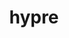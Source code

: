 ---
title: "hypre"
layout: cache
categories: [package, develop]
meta: {"compilers": ["cce@=18.0.0", "gcc@=10.3.0", "gcc@=11.1.0", "gcc@=11.4.0", "gcc@=7.3.1", "gcc@=7.5.0", "gcc@=9.4.0", "oneapi@=2024.1.0", "oneapi@=2024.2.1"], "num_specs": 114, "num_specs_by_stack": {"aws-isc": 2, "aws-isc-aarch64": 2, "aws-pcluster-x86_64_v4": 2, "data-vis-sdk": 5, "e4s": 36, "e4s-cray-rhel": 1, "e4s-cray-sles": 1, "e4s-neoverse-v2": 5, "e4s-neoverse_v1": 15, "e4s-oneapi": 1, "e4s-power": 3, "e4s-rocm-external": 19, "radiuss": 6, "radiuss-aws": 10, "radiuss-aws-aarch64": 5, "root": 114}, "oss": ["amzn2", "rhel8", "sle_hpc15", "ubuntu18.04", "ubuntu20.04", "ubuntu22.04"], "platforms": ["linux"], "stacks": ["aws-isc", "aws-isc-aarch64", "aws-pcluster-x86_64_v4", "data-vis-sdk", "e4s", "e4s-cray-rhel", "e4s-cray-sles", "e4s-neoverse-v2", "e4s-neoverse_v1", "e4s-oneapi", "e4s-power", "e4s-rocm-external", "radiuss", "radiuss-aws", "radiuss-aws-aarch64", "root"], "targets": ["aarch64", "neoverse_v1", "neoverse_v2", "ppc64le", "x86_64_v3", "x86_64_v4"], "versions": ["2.32.0"]}
spec_details: [{"compiler": "gcc@=11.4.0", "hash": "255xq4jax5ktymamu4u42cpkeeytinqx", "os": "ubuntu22.04", "platform": "linux", "size": "-", "stacks": ["e4s-rocm-external", "root"], "target": "x86_64_v3", "variants": ["amdgpu_target=gfx908", "build_system=autotools", "~caliper", "~complex", "~cublas", "~cuda", "~debug", "+fortran", "~gptune", "~gpu-aware-mpi", "~int64", "~internal-superlu", "+lapack", "~magma", "~mixedint", "+mpi", "~openmp", "precision=double", "~rocblas", "+rocm", "+shared", "~superlu-dist", "~sycl", "~umpire", "~unified-memory"], "versions": ["2.32.0"]}, {"compiler": "gcc@=11.4.0", "hash": "32dxhhbbbuclc3yofdgyg2ovdr64l55t", "os": "ubuntu22.04", "platform": "linux", "size": "-", "stacks": ["e4s", "root"], "target": "x86_64_v3", "variants": ["build_system=autotools", "~caliper", "~complex", "~cublas", "~cuda", "~debug", "+fortran", "~gptune", "~gpu-aware-mpi", "~int64", "~internal-superlu", "+lapack", "~magma", "~mixedint", "+mpi", "~openmp", "precision=double", "~rocblas", "~rocm", "+shared", "~superlu-dist", "~sycl", "~umpire", "~unified-memory"], "versions": ["2.32.0"]}, {"compiler": "gcc@=9.4.0", "hash": "3tut2r7ccsm3mo3nj4u6o4i7vcvvbei7", "os": "ubuntu20.04", "platform": "linux", "size": "-", "stacks": ["e4s-power", "root"], "target": "ppc64le", "variants": ["build_system=autotools", "~caliper", "~complex", "~cublas", "+cuda", "cuda_arch=70", "~debug", "+fortran", "~gptune", "~gpu-aware-mpi", "~int64", "~internal-superlu", "+lapack", "~magma", "~mixedint", "+mpi", "~openmp", "precision=double", "~rocblas", "~rocm", "+shared", "~superlu-dist", "~sycl", "~umpire", "~unified-memory"], "versions": ["2.32.0"]}, {"compiler": "gcc@=10.3.0", "hash": "3v4uxsa5szkg47xys4fklo7u6fvwuo4j", "os": "sle_hpc15", "platform": "linux", "size": "-", "stacks": ["e4s-cray-sles", "root"], "target": "x86_64_v4", "variants": ["build_system=autotools", "~caliper", "~complex", "~cublas", "~cuda", "~debug", "+fortran", "~gptune", "~gpu-aware-mpi", "~int64", "~internal-superlu", "~magma", "~mixedint", "+mpi", "~openmp", "precision=double", "~rocblas", "~rocm", "+shared", "~superlu-dist", "~sycl", "~umpire", "~unified-memory"], "versions": ["2.32.0"]}, {"compiler": "gcc@=11.4.0", "hash": "3vmka6uz3n4b33ijmppunp3n7zrgudx3", "os": "ubuntu22.04", "platform": "linux", "size": "-", "stacks": ["e4s-rocm-external", "root"], "target": "x86_64_v3", "variants": ["build_system=autotools", "~caliper", "~complex", "~cublas", "~cuda", "~debug", "+fortran", "~gptune", "~gpu-aware-mpi", "~int64", "~internal-superlu", "+lapack", "~magma", "~mixedint", "+mpi", "~openmp", "precision=double", "~rocblas", "~rocm", "+shared", "~superlu-dist", "~sycl", "~umpire", "~unified-memory"], "versions": ["2.32.0"]}, {"compiler": "gcc@=11.4.0", "hash": "46fzipyyerblyhklzgitxdurdfuesbto", "os": "ubuntu22.04", "platform": "linux", "size": "-", "stacks": ["e4s", "root"], "target": "x86_64_v3", "variants": ["build_system=autotools", "~caliper", "~complex", "~cublas", "~cuda", "~debug", "+fortran", "~gptune", "~gpu-aware-mpi", "~int64", "~internal-superlu", "+lapack", "~magma", "~mixedint", "+mpi", "~openmp", "precision=double", "~rocblas", "~rocm", "+shared", "~superlu-dist", "~sycl", "~umpire", "~unified-memory"], "versions": ["2.32.0"]}, {"compiler": "gcc@=11.4.0", "hash": "4753uqcbv7cxl766vsxn5cylevjuyapa", "os": "ubuntu22.04", "platform": "linux", "size": "-", "stacks": ["e4s", "root"], "target": "x86_64_v3", "variants": ["build_system=autotools", "~caliper", "~complex", "~cublas", "+cuda", "cuda_arch=80", "~debug", "+fortran", "~gptune", "~gpu-aware-mpi", "~int64", "~internal-superlu", "+lapack", "~magma", "~mixedint", "+mpi", "~openmp", "precision=double", "~rocblas", "~rocm", "+shared", "~superlu-dist", "~sycl", "~umpire", "~unified-memory"], "versions": ["2.32.0"]}, {"compiler": "gcc@=7.3.1", "hash": "4di4qwteggly3ki6lyeutrixx547degd", "os": "amzn2", "platform": "linux", "size": "-", "stacks": ["radiuss-aws", "root"], "target": "x86_64_v3", "variants": ["build_system=autotools", "~caliper", "~complex", "~cublas", "~cuda", "~debug", "+fortran", "~gptune", "~gpu-aware-mpi", "~int64", "~internal-superlu", "+lapack", "~magma", "~mixedint", "+mpi", "~openmp", "precision=double", "~rocblas", "~rocm", "+shared", "~superlu-dist", "~sycl", "~umpire", "~unified-memory"], "versions": ["2.32.0"]}, {"compiler": "gcc@=11.4.0", "hash": "4ghoj5wjhwhpi652wx6uhe7734lw44hj", "os": "ubuntu22.04", "platform": "linux", "size": "-", "stacks": ["e4s-neoverse-v2", "root"], "target": "neoverse_v2", "variants": ["build_system=autotools", "~caliper", "~complex", "~cublas", "~cuda", "~debug", "+fortran", "~gptune", "~gpu-aware-mpi", "~int64", "~internal-superlu", "+lapack", "~magma", "~mixedint", "+mpi", "~openmp", "precision=double", "~rocblas", "~rocm", "+shared", "~superlu-dist", "~sycl", "~umpire", "~unified-memory"], "versions": ["2.32.0"]}, {"compiler": "gcc@=11.4.0", "hash": "4hzy4i22itpmmonnoa3wgecq7yag4kza", "os": "ubuntu22.04", "platform": "linux", "size": "-", "stacks": ["e4s", "root"], "target": "x86_64_v3", "variants": ["amdgpu_target=gfx90a", "build_system=autotools", "~caliper", "~complex", "~cublas", "~cuda", "~debug", "+fortran", "~gptune", "~gpu-aware-mpi", "~int64", "~internal-superlu", "+lapack", "~magma", "~mixedint", "+mpi", "~openmp", "precision=double", "~rocblas", "+rocm", "+shared", "~superlu-dist", "~sycl", "~umpire", "~unified-memory"], "versions": ["2.32.0"]}, {"compiler": "gcc@=11.4.0", "hash": "4mmn7lzvpgyex5jwtb4annh6mtwtxxox", "os": "ubuntu22.04", "platform": "linux", "size": "-", "stacks": ["e4s-neoverse-v2", "root"], "target": "neoverse_v2", "variants": ["build_system=autotools", "~caliper", "~complex", "~cublas", "~cuda", "~debug", "+fortran", "~gptune", "~gpu-aware-mpi", "~int64", "~internal-superlu", "+lapack", "~magma", "~mixedint", "+mpi", "~openmp", "precision=double", "~rocblas", "~rocm", "+shared", "~superlu-dist", "~sycl", "~umpire", "~unified-memory"], "versions": ["2.32.0"]}, {"compiler": "oneapi@=2024.1.0", "hash": "4tbnivkk7dtuh6ho6tsnroxl2bs4agri", "os": "amzn2", "platform": "linux", "size": "-", "stacks": ["aws-pcluster-x86_64_v4", "root"], "target": "x86_64_v4", "variants": ["build_system=autotools", "~caliper", "~complex", "~cublas", "~cuda", "~debug", "+fortran", "~gptune", "~gpu-aware-mpi", "~int64", "~internal-superlu", "+lapack", "~magma", "~mixedint", "+mpi", "~openmp", "precision=double", "~rocblas", "~rocm", "+shared", "~superlu-dist", "~sycl", "~umpire", "~unified-memory"], "versions": ["2.32.0"]}, {"compiler": "gcc@=11.4.0", "hash": "53t676koz22fbsr35c5yfoj4y3hw2izu", "os": "ubuntu22.04", "platform": "linux", "size": "-", "stacks": ["e4s-neoverse-v2", "root"], "target": "neoverse_v2", "variants": ["build_system=autotools", "~caliper", "~complex", "~cublas", "~cuda", "~debug", "+fortran", "~gptune", "~gpu-aware-mpi", "~int64", "~internal-superlu", "+lapack", "~magma", "~mixedint", "+mpi", "~openmp", "precision=double", "~rocblas", "~rocm", "+shared", "~superlu-dist", "~sycl", "~umpire", "~unified-memory"], "versions": ["2.32.0"]}, {"compiler": "gcc@=11.4.0", "hash": "5jmhhi5klqerhxmdnmt76cnpw2cg6hlx", "os": "ubuntu22.04", "platform": "linux", "size": "-", "stacks": ["e4s-rocm-external", "root"], "target": "x86_64_v3", "variants": ["amdgpu_target=gfx908", "build_system=autotools", "~caliper", "~complex", "~cublas", "~cuda", "~debug", "+fortran", "~gptune", "~gpu-aware-mpi", "~int64", "~internal-superlu", "+lapack", "~magma", "~mixedint", "+mpi", "~openmp", "precision=double", "~rocblas", "+rocm", "+shared", "~superlu-dist", "~sycl", "~umpire", "~unified-memory"], "versions": ["2.32.0"]}, {"compiler": "gcc@=7.3.1", "hash": "5jmmrp7j2v646egfdbs3jp7uc46s57bm", "os": "amzn2", "platform": "linux", "size": "-", "stacks": ["radiuss-aws", "root"], "target": "x86_64_v3", "variants": ["build_system=autotools", "~caliper", "~complex", "~cublas", "+cuda", "cuda_arch=70", "~debug", "+fortran", "~gptune", "~gpu-aware-mpi", "~int64", "~internal-superlu", "+lapack", "~magma", "~mixedint", "+mpi", "~openmp", "precision=double", "~rocblas", "~rocm", "+shared", "~superlu-dist", "~sycl", "~umpire", "~unified-memory"], "versions": ["2.32.0"]}, {"compiler": "gcc@=11.4.0", "hash": "5nh7iokk5qhk4jvo6u6rlh72fnwt4ixr", "os": "ubuntu22.04", "platform": "linux", "size": "-", "stacks": ["e4s-neoverse_v1", "root"], "target": "neoverse_v1", "variants": ["build_system=autotools", "~caliper", "~complex", "~cublas", "~cuda", "~debug", "+fortran", "~gptune", "~gpu-aware-mpi", "~int64", "~internal-superlu", "+lapack", "~magma", "~mixedint", "+mpi", "~openmp", "precision=double", "~rocblas", "~rocm", "+shared", "~superlu-dist", "~sycl", "~umpire", "~unified-memory"], "versions": ["2.32.0"]}, {"compiler": "gcc@=11.4.0", "hash": "6e4vibxpkn6z76phqcqmvaklpro6te4s", "os": "ubuntu22.04", "platform": "linux", "size": "-", "stacks": ["e4s-neoverse_v1", "root"], "target": "neoverse_v1", "variants": ["build_system=autotools", "~caliper", "~complex", "~cublas", "+cuda", "cuda_arch=90", "~debug", "+fortran", "~gptune", "~gpu-aware-mpi", "~int64", "~internal-superlu", "+lapack", "~magma", "~mixedint", "+mpi", "~openmp", "precision=double", "~rocblas", "~rocm", "+shared", "~superlu-dist", "~sycl", "~umpire", "~unified-memory"], "versions": ["2.32.0"]}, {"compiler": "gcc@=7.3.1", "hash": "6hae7aph6rje636r3z2yi3l2xhggdunf", "os": "amzn2", "platform": "linux", "size": "-", "stacks": ["radiuss-aws-aarch64", "root"], "target": "aarch64", "variants": ["build_system=autotools", "~caliper", "~complex", "~cublas", "~cuda", "~debug", "+fortran", "~gptune", "~gpu-aware-mpi", "~int64", "~internal-superlu", "+lapack", "~magma", "~mixedint", "+mpi", "~openmp", "precision=double", "~rocblas", "~rocm", "+shared", "~superlu-dist", "~sycl", "~umpire", "~unified-memory"], "versions": ["2.32.0"]}, {"compiler": "gcc@=9.4.0", "hash": "6zt3pzk4mlzoh7djjycwbowdvvolu4q3", "os": "ubuntu20.04", "platform": "linux", "size": "-", "stacks": ["e4s-power", "root"], "target": "ppc64le", "variants": ["build_system=autotools", "~caliper", "~complex", "~cublas", "~cuda", "~debug", "+fortran", "~gptune", "~gpu-aware-mpi", "~int64", "~internal-superlu", "+lapack", "~magma", "~mixedint", "+mpi", "~openmp", "precision=double", "~rocblas", "~rocm", "+shared", "~superlu-dist", "~sycl", "~umpire", "~unified-memory"], "versions": ["2.32.0"]}, {"compiler": "gcc@=11.4.0", "hash": "a3rcr3tcn6oeectvop373unkxm52z3w2", "os": "ubuntu22.04", "platform": "linux", "size": "-", "stacks": ["e4s-neoverse-v2", "root"], "target": "neoverse_v2", "variants": ["build_system=autotools", "~caliper", "~complex", "~cublas", "~cuda", "~debug", "+fortran", "~gptune", "~gpu-aware-mpi", "~int64", "~internal-superlu", "+lapack", "~magma", "~mixedint", "+mpi", "~openmp", "precision=double", "~rocblas", "~rocm", "+shared", "~superlu-dist", "~sycl", "~umpire", "~unified-memory"], "versions": ["2.32.0"]}, {"compiler": "gcc@=7.5.0", "hash": "a5zbl4vy57b63ghzqkzfnxkpqkgp5cud", "os": "ubuntu18.04", "platform": "linux", "size": "-", "stacks": ["radiuss", "root"], "target": "x86_64_v3", "variants": ["build_system=autotools", "~caliper", "~complex", "~cublas", "~cuda", "~debug", "+fortran", "~gptune", "~gpu-aware-mpi", "~int64", "~internal-superlu", "+lapack", "~magma", "~mixedint", "+mpi", "~openmp", "precision=double", "~rocblas", "~rocm", "+shared", "~superlu-dist", "~sycl", "~umpire", "~unified-memory"], "versions": ["2.32.0"]}, {"compiler": "gcc@=11.4.0", "hash": "acvdc4ezjhucbzcvjpiixn35wbnotcci", "os": "ubuntu22.04", "platform": "linux", "size": "-", "stacks": ["e4s", "root"], "target": "x86_64_v3", "variants": ["build_system=autotools", "~caliper", "~complex", "~cublas", "~cuda", "~debug", "+fortran", "~gptune", "~gpu-aware-mpi", "~int64", "~internal-superlu", "+lapack", "~magma", "~mixedint", "+mpi", "~openmp", "precision=double", "~rocblas", "~rocm", "+shared", "~superlu-dist", "~sycl", "~umpire", "~unified-memory"], "versions": ["2.32.0"]}, {"compiler": "gcc@=11.4.0", "hash": "add4wedgwiwmsuti3itzacuxutqsneef", "os": "ubuntu22.04", "platform": "linux", "size": "-", "stacks": ["e4s-neoverse_v1", "root"], "target": "neoverse_v1", "variants": ["build_system=autotools", "~caliper", "~complex", "~cublas", "+cuda", "cuda_arch=90", "~debug", "+fortran", "~gptune", "~gpu-aware-mpi", "~int64", "~internal-superlu", "+lapack", "~magma", "~mixedint", "+mpi", "~openmp", "precision=double", "~rocblas", "~rocm", "+shared", "~superlu-dist", "~sycl", "~umpire", "~unified-memory"], "versions": ["2.32.0"]}, {"compiler": "gcc@=11.4.0", "hash": "aiq7m3utkdilfzjkm3fvdn5ycreyjysr", "os": "ubuntu22.04", "platform": "linux", "size": "-", "stacks": ["e4s-neoverse_v1", "root"], "target": "neoverse_v1", "variants": ["build_system=autotools", "~caliper", "~complex", "~cublas", "~cuda", "~debug", "+fortran", "~gptune", "~gpu-aware-mpi", "~int64", "~internal-superlu", "+lapack", "~magma", "~mixedint", "+mpi", "~openmp", "precision=double", "~rocblas", "~rocm", "+shared", "~superlu-dist", "~sycl", "~umpire", "~unified-memory"], "versions": ["2.32.0"]}, {"compiler": "gcc@=11.4.0", "hash": "akkqtkiqrz57nclqtynk373lnbs7mq6u", "os": "ubuntu22.04", "platform": "linux", "size": "-", "stacks": ["e4s-rocm-external", "root"], "target": "x86_64_v3", "variants": ["amdgpu_target=gfx90a", "build_system=autotools", "~caliper", "~complex", "~cublas", "~cuda", "~debug", "+fortran", "~gptune", "~gpu-aware-mpi", "~int64", "~internal-superlu", "+lapack", "~magma", "~mixedint", "+mpi", "~openmp", "precision=double", "~rocblas", "+rocm", "+shared", "~superlu-dist", "~sycl", "~umpire", "~unified-memory"], "versions": ["2.32.0"]}, {"compiler": "gcc@=11.4.0", "hash": "bjiovtlpovzeddki4aqkpivzgeb6oi7n", "os": "ubuntu22.04", "platform": "linux", "size": "-", "stacks": ["e4s-neoverse_v1", "root"], "target": "neoverse_v1", "variants": ["build_system=autotools", "~caliper", "~complex", "~cublas", "+cuda", "cuda_arch=80", "~debug", "+fortran", "~gptune", "~gpu-aware-mpi", "~int64", "~internal-superlu", "+lapack", "~magma", "~mixedint", "+mpi", "~openmp", "precision=double", "~rocblas", "~rocm", "+shared", "~superlu-dist", "~sycl", "~umpire", "~unified-memory"], "versions": ["2.32.0"]}, {"compiler": "gcc@=11.4.0", "hash": "bjn5gp3ztpcm2pxhj4jsslookfcu4ice", "os": "ubuntu22.04", "platform": "linux", "size": "-", "stacks": ["e4s", "root"], "target": "x86_64_v3", "variants": ["build_system=autotools", "~caliper", "~complex", "~cublas", "+cuda", "cuda_arch=90", "~debug", "+fortran", "~gptune", "~gpu-aware-mpi", "~int64", "~internal-superlu", "+lapack", "~magma", "~mixedint", "+mpi", "~openmp", "precision=double", "~rocblas", "~rocm", "+shared", "~superlu-dist", "~sycl", "~umpire", "~unified-memory"], "versions": ["2.32.0"]}, {"compiler": "gcc@=7.3.1", "hash": "boe2w6lc2pza2rks2vw66ifq62z2uewt", "os": "amzn2", "platform": "linux", "size": "-", "stacks": ["radiuss-aws", "root"], "target": "x86_64_v3", "variants": ["build_system=autotools", "~caliper", "~complex", "~cublas", "~cuda", "~debug", "+fortran", "~gptune", "~gpu-aware-mpi", "~int64", "~internal-superlu", "+lapack", "~magma", "~mixedint", "+mpi", "~openmp", "precision=double", "~rocblas", "~rocm", "+shared", "~superlu-dist", "~sycl", "~umpire", "~unified-memory"], "versions": ["2.32.0"]}, {"compiler": "gcc@=11.4.0", "hash": "btcicnfcduargo7y5akjai6nxborxrxh", "os": "ubuntu22.04", "platform": "linux", "size": "-", "stacks": ["e4s-neoverse_v1", "root"], "target": "neoverse_v1", "variants": ["build_system=autotools", "~caliper", "~complex", "~cublas", "+cuda", "cuda_arch=75", "~debug", "+fortran", "~gptune", "~gpu-aware-mpi", "~int64", "~internal-superlu", "+lapack", "~magma", "~mixedint", "+mpi", "~openmp", "precision=double", "~rocblas", "~rocm", "+shared", "~superlu-dist", "~sycl", "~umpire", "~unified-memory"], "versions": ["2.32.0"]}, {"compiler": "gcc@=11.4.0", "hash": "c3szo52kek2bm36t43rjnafexymgxljh", "os": "ubuntu22.04", "platform": "linux", "size": "-", "stacks": ["e4s", "root"], "target": "x86_64_v3", "variants": ["build_system=autotools", "~caliper", "~complex", "~cublas", "~cuda", "~debug", "+fortran", "~gptune", "~gpu-aware-mpi", "~int64", "~internal-superlu", "+lapack", "~magma", "~mixedint", "+mpi", "~openmp", "precision=double", "~rocblas", "~rocm", "+shared", "~superlu-dist", "~sycl", "~umpire", "~unified-memory"], "versions": ["2.32.0"]}, {"compiler": "gcc@=11.4.0", "hash": "c75acnfmlserirgq6guzumf3jgxmsuqv", "os": "ubuntu22.04", "platform": "linux", "size": "-", "stacks": ["e4s-neoverse_v1", "root"], "target": "neoverse_v1", "variants": ["build_system=autotools", "~caliper", "~complex", "~cublas", "~cuda", "~debug", "+fortran", "~gptune", "~gpu-aware-mpi", "~int64", "~internal-superlu", "+lapack", "~magma", "~mixedint", "+mpi", "~openmp", "precision=double", "~rocblas", "~rocm", "+shared", "~superlu-dist", "~sycl", "~umpire", "~unified-memory"], "versions": ["2.32.0"]}, {"compiler": "gcc@=11.4.0", "hash": "cfsmfuhkpu2yae6rcwoxsgyzxq5ierbk", "os": "ubuntu22.04", "platform": "linux", "size": "-", "stacks": ["e4s-neoverse_v1", "root"], "target": "neoverse_v1", "variants": ["build_system=autotools", "~caliper", "~complex", "~cublas", "+cuda", "cuda_arch=80", "~debug", "+fortran", "~gptune", "~gpu-aware-mpi", "~int64", "~internal-superlu", "+lapack", "~magma", "~mixedint", "+mpi", "~openmp", "precision=double", "~rocblas", "~rocm", "+shared", "~superlu-dist", "~sycl", "~umpire", "~unified-memory"], "versions": ["2.32.0"]}, {"compiler": "gcc@=11.4.0", "hash": "cgpscrg64otbbzc2tf7tf2pa3tippq5b", "os": "ubuntu22.04", "platform": "linux", "size": "-", "stacks": ["e4s-rocm-external", "root"], "target": "x86_64_v3", "variants": ["amdgpu_target=gfx908", "build_system=autotools", "~caliper", "~complex", "~cublas", "~cuda", "~debug", "+fortran", "~gptune", "~gpu-aware-mpi", "~int64", "~internal-superlu", "+lapack", "~magma", "~mixedint", "+mpi", "~openmp", "precision=double", "~rocblas", "+rocm", "+shared", "~superlu-dist", "~sycl", "~umpire", "~unified-memory"], "versions": ["2.32.0"]}, {"compiler": "gcc@=11.4.0", "hash": "chf5wqqb56nzetywtpmuh5me7dicxks4", "os": "ubuntu22.04", "platform": "linux", "size": "-", "stacks": ["e4s", "root"], "target": "x86_64_v3", "variants": ["build_system=autotools", "~caliper", "~complex", "~cublas", "+cuda", "cuda_arch=80", "~debug", "+fortran", "~gptune", "~gpu-aware-mpi", "~int64", "~internal-superlu", "+lapack", "~magma", "~mixedint", "+mpi", "~openmp", "precision=double", "~rocblas", "~rocm", "+shared", "~superlu-dist", "~sycl", "~umpire", "~unified-memory"], "versions": ["2.32.0"]}, {"compiler": "gcc@=11.4.0", "hash": "cqm3m26jqeqndcbi366duvp6rbpgljgl", "os": "ubuntu22.04", "platform": "linux", "size": "-", "stacks": ["e4s", "root"], "target": "x86_64_v3", "variants": ["amdgpu_target=gfx90a", "build_system=autotools", "~caliper", "~complex", "~cublas", "~cuda", "~debug", "+fortran", "~gptune", "~gpu-aware-mpi", "~int64", "~internal-superlu", "+lapack", "~magma", "~mixedint", "+mpi", "~openmp", "precision=double", "~rocblas", "+rocm", "+shared", "~superlu-dist", "~sycl", "~umpire", "~unified-memory"], "versions": ["2.32.0"]}, {"compiler": "gcc@=9.4.0", "hash": "cund2pqf6gnatojsikmfx4lz4iitozms", "os": "ubuntu20.04", "platform": "linux", "size": "-", "stacks": ["e4s-power", "root"], "target": "ppc64le", "variants": ["build_system=autotools", "~caliper", "~complex", "~cublas", "~cuda", "~debug", "+fortran", "~gptune", "~gpu-aware-mpi", "~int64", "~internal-superlu", "+lapack", "~magma", "~mixedint", "+mpi", "~openmp", "precision=double", "~rocblas", "~rocm", "+shared", "~superlu-dist", "~sycl", "~umpire", "~unified-memory"], "versions": ["2.32.0"]}, {"compiler": "gcc@=7.3.1", "hash": "cxgeubg7crt7kbfnxzzky44qecohr2ly", "os": "amzn2", "platform": "linux", "size": "-", "stacks": ["radiuss-aws-aarch64", "root"], "target": "aarch64", "variants": ["build_system=autotools", "~caliper", "~complex", "~cublas", "~cuda", "~debug", "+fortran", "~gptune", "~gpu-aware-mpi", "~int64", "~internal-superlu", "+lapack", "~magma", "~mixedint", "+mpi", "~openmp", "precision=double", "~rocblas", "~rocm", "+shared", "~superlu-dist", "~sycl", "~umpire", "~unified-memory"], "versions": ["2.32.0"]}, {"compiler": "gcc@=7.3.1", "hash": "d2rdgizbmxy5dtgtsf47focu3sq3ptd7", "os": "amzn2", "platform": "linux", "size": "-", "stacks": ["radiuss-aws-aarch64", "root"], "target": "aarch64", "variants": ["build_system=autotools", "~caliper", "~complex", "~cublas", "~cuda", "~debug", "+fortran", "~gptune", "~gpu-aware-mpi", "~int64", "~internal-superlu", "+lapack", "~magma", "~mixedint", "+mpi", "~openmp", "precision=double", "~rocblas", "~rocm", "+shared", "~superlu-dist", "~sycl", "~umpire", "~unified-memory"], "versions": ["2.32.0"]}, {"compiler": "gcc@=11.4.0", "hash": "d4nwutsls2mujbnupihxelh5ien42gpi", "os": "ubuntu22.04", "platform": "linux", "size": "-", "stacks": ["e4s", "root"], "target": "x86_64_v3", "variants": ["amdgpu_target=gfx90a", "build_system=autotools", "~caliper", "~complex", "~cublas", "~cuda", "~debug", "+fortran", "~gptune", "~gpu-aware-mpi", "~int64", "~internal-superlu", "+lapack", "~magma", "~mixedint", "+mpi", "~openmp", "precision=double", "~rocblas", "+rocm", "+shared", "~superlu-dist", "~sycl", "~umpire", "~unified-memory"], "versions": ["2.32.0"]}, {"compiler": "gcc@=11.4.0", "hash": "daet2gcxass4orjfhacbawyr6azj5muq", "os": "ubuntu22.04", "platform": "linux", "size": "-", "stacks": ["e4s-rocm-external", "root"], "target": "x86_64_v3", "variants": ["amdgpu_target=gfx90a", "build_system=autotools", "~caliper", "~complex", "~cublas", "~cuda", "~debug", "+fortran", "~gptune", "~gpu-aware-mpi", "~int64", "~internal-superlu", "+lapack", "~magma", "~mixedint", "+mpi", "~openmp", "precision=double", "~rocblas", "+rocm", "+shared", "~superlu-dist", "~sycl", "~umpire", "~unified-memory"], "versions": ["2.32.0"]}, {"compiler": "gcc@=11.4.0", "hash": "dl4wfo4pqcd6433gpskjg6prdwhcsuh4", "os": "ubuntu22.04", "platform": "linux", "size": "-", "stacks": ["e4s", "root"], "target": "x86_64_v3", "variants": ["build_system=autotools", "~caliper", "~complex", "~cublas", "+cuda", "cuda_arch=90", "~debug", "+fortran", "~gptune", "~gpu-aware-mpi", "~int64", "~internal-superlu", "+lapack", "~magma", "~mixedint", "+mpi", "~openmp", "precision=double", "~rocblas", "~rocm", "+shared", "~superlu-dist", "~sycl", "~umpire", "~unified-memory"], "versions": ["2.32.0"]}, {"compiler": "gcc@=11.4.0", "hash": "drbm2pgecifjmvxaj4ktssyigxmpdkdw", "os": "ubuntu22.04", "platform": "linux", "size": "-", "stacks": ["e4s-rocm-external", "root"], "target": "x86_64_v3", "variants": ["amdgpu_target=gfx90a", "build_system=autotools", "~caliper", "~complex", "~cublas", "~cuda", "~debug", "+fortran", "~gptune", "~gpu-aware-mpi", "~int64", "~internal-superlu", "+lapack", "~magma", "~mixedint", "+mpi", "~openmp", "precision=double", "~rocblas", "+rocm", "+shared", "~superlu-dist", "~sycl", "~umpire", "~unified-memory"], "versions": ["2.32.0"]}, {"compiler": "gcc@=11.4.0", "hash": "dzkq5mqr4kdi2e6veo3mo3yop2e657og", "os": "ubuntu22.04", "platform": "linux", "size": "-", "stacks": ["e4s-rocm-external", "root"], "target": "x86_64_v3", "variants": ["amdgpu_target=gfx90a", "build_system=autotools", "~caliper", "~complex", "~cublas", "~cuda", "~debug", "+fortran", "~gptune", "~gpu-aware-mpi", "~int64", "~internal-superlu", "+lapack", "~magma", "~mixedint", "+mpi", "~openmp", "precision=double", "~rocblas", "+rocm", "+shared", "~superlu-dist", "~sycl", "~umpire", "~unified-memory"], "versions": ["2.32.0"]}, {"compiler": "gcc@=11.4.0", "hash": "efe5hsnw6j2ptu2krfn42l76mutyafsp", "os": "ubuntu22.04", "platform": "linux", "size": "-", "stacks": ["e4s-neoverse_v1", "root"], "target": "neoverse_v1", "variants": ["build_system=autotools", "~caliper", "~complex", "~cublas", "+cuda", "cuda_arch=75", "~debug", "+fortran", "~gptune", "~gpu-aware-mpi", "~int64", "~internal-superlu", "+lapack", "~magma", "~mixedint", "+mpi", "~openmp", "precision=double", "~rocblas", "~rocm", "+shared", "~superlu-dist", "~sycl", "~umpire", "~unified-memory"], "versions": ["2.32.0"]}, {"compiler": "gcc@=11.4.0", "hash": "ejwabiydu55jsrf2orduviazbmmkcfbg", "os": "ubuntu22.04", "platform": "linux", "size": "-", "stacks": ["e4s", "root"], "target": "x86_64_v3", "variants": ["amdgpu_target=gfx90a", "build_system=autotools", "~caliper", "~complex", "~cublas", "~cuda", "~debug", "+fortran", "~gptune", "~gpu-aware-mpi", "~int64", "~internal-superlu", "+lapack", "~magma", "~mixedint", "+mpi", "~openmp", "precision=double", "~rocblas", "+rocm", "+shared", "~superlu-dist", "~sycl", "~umpire", "~unified-memory"], "versions": ["2.32.0"]}, {"compiler": "gcc@=11.4.0", "hash": "ekshm5u4q52s4od5v65lxwjtbrgo23t7", "os": "ubuntu22.04", "platform": "linux", "size": "-", "stacks": ["e4s-neoverse_v1", "root"], "target": "neoverse_v1", "variants": ["build_system=autotools", "~caliper", "~complex", "~cublas", "~cuda", "~debug", "+fortran", "~gptune", "~gpu-aware-mpi", "~int64", "~internal-superlu", "+lapack", "~magma", "~mixedint", "+mpi", "~openmp", "precision=double", "~rocblas", "~rocm", "+shared", "~superlu-dist", "~sycl", "~umpire", "~unified-memory"], "versions": ["2.32.0"]}, {"compiler": "gcc@=11.1.0", "hash": "elrzd5acgpcx56ysuckewlkzgsux3p6h", "os": "ubuntu20.04", "platform": "linux", "size": "-", "stacks": ["data-vis-sdk", "root"], "target": "x86_64_v3", "variants": ["build_system=autotools", "~caliper", "~complex", "~cublas", "~cuda", "~debug", "+fortran", "~gptune", "~gpu-aware-mpi", "~int64", "~internal-superlu", "+lapack", "~magma", "~mixedint", "+mpi", "~openmp", "precision=double", "~rocblas", "~rocm", "+shared", "~superlu-dist", "~sycl", "~umpire", "~unified-memory"], "versions": ["2.32.0"]}, {"compiler": "gcc@=7.3.1", "hash": "enssln6wmn4onhgh6pusk3bfvulnrp4a", "os": "amzn2", "platform": "linux", "size": "-", "stacks": ["radiuss-aws", "root"], "target": "x86_64_v3", "variants": ["build_system=autotools", "~caliper", "~complex", "~cublas", "~cuda", "~debug", "+fortran", "~gptune", "~gpu-aware-mpi", "~int64", "~internal-superlu", "+lapack", "~magma", "~mixedint", "+mpi", "~openmp", "precision=double", "~rocblas", "~rocm", "+shared", "~superlu-dist", "~sycl", "~umpire", "~unified-memory"], "versions": ["2.32.0"]}, {"compiler": "gcc@=7.5.0", "hash": "exl6djcjs2o6luoaxxcsbfogewy3qjug", "os": "ubuntu18.04", "platform": "linux", "size": "-", "stacks": ["radiuss", "root"], "target": "x86_64_v3", "variants": ["build_system=autotools", "~caliper", "~complex", "~cublas", "~cuda", "~debug", "+fortran", "~gptune", "~gpu-aware-mpi", "~int64", "~internal-superlu", "+lapack", "~magma", "~mixedint", "+mpi", "~openmp", "precision=double", "~rocblas", "~rocm", "+shared", "~superlu-dist", "~sycl", "~umpire", "~unified-memory"], "versions": ["2.32.0"]}, {"compiler": "gcc@=11.4.0", "hash": "f5nu4rc2l4ehmoszboblgfa5fwcwlp56", "os": "ubuntu22.04", "platform": "linux", "size": "-", "stacks": ["e4s-rocm-external", "root"], "target": "x86_64_v3", "variants": ["amdgpu_target=gfx908", "build_system=autotools", "~caliper", "~complex", "~cublas", "~cuda", "~debug", "+fortran", "~gptune", "~gpu-aware-mpi", "~int64", "~internal-superlu", "+lapack", "~magma", "~mixedint", "+mpi", "~openmp", "precision=double", "~rocblas", "+rocm", "+shared", "~superlu-dist", "~sycl", "~umpire", "~unified-memory"], "versions": ["2.32.0"]}, {"compiler": "gcc@=11.4.0", "hash": "fcs7xoy7dbxdmk5zn7yd3ra4qla4mby3", "os": "ubuntu22.04", "platform": "linux", "size": "-", "stacks": ["e4s-rocm-external", "root"], "target": "x86_64_v3", "variants": ["build_system=autotools", "~caliper", "~complex", "~cublas", "~cuda", "~debug", "+fortran", "~gptune", "~gpu-aware-mpi", "~int64", "~internal-superlu", "+lapack", "~magma", "~mixedint", "+mpi", "~openmp", "precision=double", "~rocblas", "~rocm", "+shared", "~superlu-dist", "~sycl", "~umpire", "~unified-memory"], "versions": ["2.32.0"]}, {"compiler": "gcc@=11.4.0", "hash": "g6it2zmd33xslok4ew52lbsquascjrhm", "os": "ubuntu22.04", "platform": "linux", "size": "-", "stacks": ["e4s", "root"], "target": "x86_64_v3", "variants": ["build_system=autotools", "~caliper", "~complex", "~cublas", "+cuda", "cuda_arch=90", "~debug", "+fortran", "~gptune", "~gpu-aware-mpi", "~int64", "~internal-superlu", "+lapack", "~magma", "~mixedint", "+mpi", "~openmp", "precision=double", "~rocblas", "~rocm", "+shared", "~superlu-dist", "~sycl", "~umpire", "~unified-memory"], "versions": ["2.32.0"]}, {"compiler": "gcc@=11.4.0", "hash": "ggoirs6m2vy2glqw3dkiia2ff3jux7jq", "os": "ubuntu22.04", "platform": "linux", "size": "-", "stacks": ["e4s-rocm-external", "root"], "target": "x86_64_v3", "variants": ["amdgpu_target=gfx908", "build_system=autotools", "~caliper", "~complex", "~cublas", "~cuda", "~debug", "+fortran", "~gptune", "~gpu-aware-mpi", "~int64", "~internal-superlu", "+lapack", "~magma", "~mixedint", "+mpi", "~openmp", "precision=double", "~rocblas", "+rocm", "+shared", "~superlu-dist", "~sycl", "~umpire", "~unified-memory"], "versions": ["2.32.0"]}, {"compiler": "gcc@=11.4.0", "hash": "ghr7hrznym45x2ykzyeujodelajsdl2w", "os": "ubuntu22.04", "platform": "linux", "size": "-", "stacks": ["e4s", "root"], "target": "x86_64_v3", "variants": ["build_system=autotools", "~caliper", "~complex", "~cublas", "~cuda", "~debug", "+fortran", "~gptune", "~gpu-aware-mpi", "~int64", "~internal-superlu", "+lapack", "~magma", "~mixedint", "+mpi", "~openmp", "precision=double", "~rocblas", "~rocm", "+shared", "~superlu-dist", "~sycl", "~umpire", "~unified-memory"], "versions": ["2.32.0"]}, {"compiler": "gcc@=11.4.0", "hash": "hbe37wtqlaqirzaapdx3vtwhmdo2sl3s", "os": "ubuntu22.04", "platform": "linux", "size": "-", "stacks": ["e4s", "root"], "target": "x86_64_v3", "variants": ["build_system=autotools", "~caliper", "~complex", "~cublas", "+cuda", "cuda_arch=80", "~debug", "+fortran", "~gptune", "~gpu-aware-mpi", "~int64", "~internal-superlu", "+lapack", "~magma", "~mixedint", "+mpi", "~openmp", "precision=double", "~rocblas", "~rocm", "+shared", "~superlu-dist", "~sycl", "~umpire", "~unified-memory"], "versions": ["2.32.0"]}, {"compiler": "gcc@=7.3.1", "hash": "hlhrj2intvkfuj235ztvxaeps776mlaw", "os": "amzn2", "platform": "linux", "size": "-", "stacks": ["aws-isc-aarch64", "root"], "target": "aarch64", "variants": ["build_system=autotools", "~caliper", "~complex", "~cublas", "~cuda", "~debug", "+fortran", "~gptune", "~gpu-aware-mpi", "~int64", "~internal-superlu", "+lapack", "~magma", "~mixedint", "+mpi", "~openmp", "precision=double", "~rocblas", "~rocm", "+shared", "~superlu-dist", "~sycl", "~umpire", "~unified-memory"], "versions": ["2.32.0"]}, {"compiler": "gcc@=11.4.0", "hash": "hmikfvkmusfuaf7gk6acrhfk6ruvtv7g", "os": "ubuntu22.04", "platform": "linux", "size": "-", "stacks": ["e4s-rocm-external", "root"], "target": "x86_64_v3", "variants": ["build_system=autotools", "~caliper", "~complex", "~cublas", "~cuda", "~debug", "+fortran", "~gptune", "~gpu-aware-mpi", "~int64", "~internal-superlu", "+lapack", "~magma", "~mixedint", "+mpi", "~openmp", "precision=double", "~rocblas", "~rocm", "+shared", "~superlu-dist", "~sycl", "~umpire", "~unified-memory"], "versions": ["2.32.0"]}, {"compiler": "gcc@=7.3.1", "hash": "hw6njbamoennxa6sdcsubdnmgapqkqjz", "os": "amzn2", "platform": "linux", "size": "-", "stacks": ["radiuss-aws", "root"], "target": "x86_64_v3", "variants": ["build_system=autotools", "~caliper", "~complex", "~cublas", "~cuda", "~debug", "+fortran", "~gptune", "~gpu-aware-mpi", "~int64", "~internal-superlu", "+lapack", "~magma", "~mixedint", "+mpi", "~openmp", "precision=double", "~rocblas", "~rocm", "+shared", "~superlu-dist", "~sycl", "~umpire", "~unified-memory"], "versions": ["2.32.0"]}, {"compiler": "gcc@=11.4.0", "hash": "jchpksstwlqm2bbbsj5l6vq2pkxzvi6d", "os": "ubuntu22.04", "platform": "linux", "size": "-", "stacks": ["e4s", "root"], "target": "x86_64_v3", "variants": ["build_system=autotools", "~caliper", "~complex", "~cublas", "~cuda", "~debug", "+fortran", "~gptune", "~gpu-aware-mpi", "~int64", "~internal-superlu", "+lapack", "~magma", "~mixedint", "+mpi", "~openmp", "precision=double", "~rocblas", "~rocm", "+shared", "~superlu-dist", "~sycl", "~umpire", "~unified-memory"], "versions": ["2.32.0"]}, {"compiler": "gcc@=7.5.0", "hash": "jgaawbwxy2beahw3kcwsqifkirlq2ajb", "os": "ubuntu18.04", "platform": "linux", "size": "-", "stacks": ["root"], "target": "x86_64_v3", "variants": ["build_system=autotools", "~caliper", "~complex", "~cublas", "~cuda", "~debug", "+fortran", "~gptune", "~gpu-aware-mpi", "~int64", "~internal-superlu", "+lapack", "~magma", "~mixedint", "+mpi", "~openmp", "precision=double", "~rocblas", "~rocm", "+shared", "~superlu-dist", "~sycl", "~umpire", "~unified-memory"], "versions": ["2.32.0"]}, {"compiler": "gcc@=11.4.0", "hash": "juq7cq63kcvwmbdhwv6gpoeuz2u3d522", "os": "ubuntu22.04", "platform": "linux", "size": "-", "stacks": ["e4s", "root"], "target": "x86_64_v3", "variants": ["build_system=autotools", "~caliper", "~complex", "~cublas", "+cuda", "cuda_arch=80", "~debug", "+fortran", "~gptune", "~gpu-aware-mpi", "~int64", "~internal-superlu", "+lapack", "~magma", "~mixedint", "+mpi", "~openmp", "precision=double", "~rocblas", "~rocm", "+shared", "~superlu-dist", "~sycl", "~umpire", "~unified-memory"], "versions": ["2.32.0"]}, {"compiler": "gcc@=11.4.0", "hash": "kcjco4cfdyoskkdrchqsgkwq3j2fwtso", "os": "ubuntu22.04", "platform": "linux", "size": "-", "stacks": ["e4s-neoverse_v1", "root"], "target": "neoverse_v1", "variants": ["build_system=autotools", "~caliper", "~complex", "~cublas", "~cuda", "~debug", "+fortran", "~gptune", "~gpu-aware-mpi", "~int64", "~internal-superlu", "+lapack", "~magma", "~mixedint", "+mpi", "~openmp", "precision=double", "~rocblas", "~rocm", "+shared", "~superlu-dist", "~sycl", "~umpire", "~unified-memory"], "versions": ["2.32.0"]}, {"compiler": "gcc@=7.3.1", "hash": "kfqtziqa3r6slqsufbnoc5zqyi5vuy4v", "os": "amzn2", "platform": "linux", "size": "-", "stacks": ["radiuss-aws", "root"], "target": "x86_64_v3", "variants": ["build_system=autotools", "~caliper", "~complex", "~cublas", "+cuda", "cuda_arch=70", "~debug", "+fortran", "~gptune", "~gpu-aware-mpi", "~int64", "~internal-superlu", "+lapack", "~magma", "~mixedint", "+mpi", "~openmp", "precision=double", "~rocblas", "~rocm", "+shared", "~superlu-dist", "~sycl", "~umpire", "~unified-memory"], "versions": ["2.32.0"]}, {"compiler": "oneapi@=2024.2.1", "hash": "kn53l3fhggjxtamvjiqv3lamdgyeayjv", "os": "ubuntu22.04", "platform": "linux", "size": "-", "stacks": ["e4s-oneapi", "root"], "target": "x86_64_v3", "variants": ["build_system=autotools", "~caliper", "~complex", "~cublas", "~cuda", "~debug", "+fortran", "~gptune", "~gpu-aware-mpi", "~int64", "~internal-superlu", "+lapack", "~magma", "~mixedint", "+mpi", "~openmp", "precision=double", "~rocblas", "~rocm", "+shared", "~superlu-dist", "~sycl", "~umpire", "~unified-memory"], "versions": ["2.32.0"]}, {"compiler": "gcc@=11.4.0", "hash": "l2q2f7rx5wmbbfxwayvsdpz5xpqznkua", "os": "ubuntu22.04", "platform": "linux", "size": "-", "stacks": ["e4s", "root"], "target": "x86_64_v3", "variants": ["build_system=autotools", "~caliper", "~complex", "~cublas", "~cuda", "~debug", "+fortran", "~gptune", "~gpu-aware-mpi", "~int64", "~internal-superlu", "+lapack", "~magma", "~mixedint", "+mpi", "~openmp", "precision=double", "~rocblas", "~rocm", "+shared", "~superlu-dist", "~sycl", "~umpire", "~unified-memory"], "versions": ["2.32.0"]}, {"compiler": "gcc@=11.4.0", "hash": "le56hbeqvmvzknsem6szonympjjntj5j", "os": "ubuntu22.04", "platform": "linux", "size": "-", "stacks": ["e4s", "root"], "target": "x86_64_v3", "variants": ["build_system=autotools", "~caliper", "~complex", "~cublas", "~cuda", "~debug", "+fortran", "~gptune", "~gpu-aware-mpi", "~int64", "~internal-superlu", "+lapack", "~magma", "~mixedint", "+mpi", "~openmp", "precision=double", "~rocblas", "~rocm", "+shared", "~superlu-dist", "~sycl", "~umpire", "~unified-memory"], "versions": ["2.32.0"]}, {"compiler": "gcc@=11.4.0", "hash": "lnrgoar6ul4ycwpvsxm4hyltn7mck5h7", "os": "ubuntu22.04", "platform": "linux", "size": "-", "stacks": ["e4s", "root"], "target": "x86_64_v3", "variants": ["build_system=autotools", "~caliper", "~complex", "~cublas", "~cuda", "~debug", "+fortran", "~gptune", "~gpu-aware-mpi", "~int64", "~internal-superlu", "+lapack", "~magma", "~mixedint", "+mpi", "~openmp", "precision=double", "~rocblas", "~rocm", "+shared", "~superlu-dist", "~sycl", "~umpire", "~unified-memory"], "versions": ["2.32.0"]}, {"compiler": "gcc@=11.4.0", "hash": "lpiajf7cd2lusbjhjdkeelm6aucs6oiv", "os": "ubuntu22.04", "platform": "linux", "size": "-", "stacks": ["e4s", "root"], "target": "x86_64_v3", "variants": ["build_system=autotools", "~caliper", "~complex", "~cublas", "+cuda", "cuda_arch=90", "~debug", "+fortran", "~gptune", "~gpu-aware-mpi", "~int64", "~internal-superlu", "+lapack", "~magma", "~mixedint", "+mpi", "~openmp", "precision=double", "~rocblas", "~rocm", "+shared", "~superlu-dist", "~sycl", "~umpire", "~unified-memory"], "versions": ["2.32.0"]}, {"compiler": "gcc@=11.4.0", "hash": "lv4igl5fsakd44jj22f4jucdprovnltt", "os": "ubuntu22.04", "platform": "linux", "size": "-", "stacks": ["e4s-rocm-external", "root"], "target": "x86_64_v3", "variants": ["amdgpu_target=gfx90a", "build_system=autotools", "~caliper", "~complex", "~cublas", "~cuda", "~debug", "+fortran", "~gptune", "~gpu-aware-mpi", "~int64", "~internal-superlu", "+lapack", "~magma", "~mixedint", "+mpi", "~openmp", "precision=double", "~rocblas", "+rocm", "+shared", "~superlu-dist", "~sycl", "~umpire", "~unified-memory"], "versions": ["2.32.0"]}, {"compiler": "gcc@=11.4.0", "hash": "mb5qfd4yaobgyns7cf3o5bqvfjo6wdtx", "os": "ubuntu22.04", "platform": "linux", "size": "-", "stacks": ["e4s-neoverse_v1", "root"], "target": "neoverse_v1", "variants": ["build_system=autotools", "~caliper", "~complex", "~cublas", "+cuda", "cuda_arch=80", "~debug", "+fortran", "~gptune", "~gpu-aware-mpi", "~int64", "~internal-superlu", "+lapack", "~magma", "~mixedint", "+mpi", "~openmp", "precision=double", "~rocblas", "~rocm", "+shared", "~superlu-dist", "~sycl", "~umpire", "~unified-memory"], "versions": ["2.32.0"]}, {"compiler": "gcc@=7.3.1", "hash": "mbscbavfoblmoa2zupcvrlo6s3mmapp6", "os": "amzn2", "platform": "linux", "size": "-", "stacks": ["aws-isc", "root"], "target": "x86_64_v3", "variants": ["build_system=autotools", "~caliper", "~complex", "~cublas", "~cuda", "~debug", "+fortran", "~gptune", "~gpu-aware-mpi", "~int64", "~internal-superlu", "+lapack", "~magma", "~mixedint", "+mpi", "~openmp", "precision=double", "~rocblas", "~rocm", "+shared", "~superlu-dist", "~sycl", "~umpire", "~unified-memory"], "versions": ["2.32.0"]}, {"compiler": "gcc@=11.4.0", "hash": "mbz6vaccqz2fzbq5jqoi7tfw4ypeq2x6", "os": "ubuntu22.04", "platform": "linux", "size": "-", "stacks": ["e4s", "root"], "target": "x86_64_v3", "variants": ["amdgpu_target=gfx90a", "build_system=autotools", "~caliper", "~complex", "~cublas", "~cuda", "~debug", "+fortran", "~gptune", "~gpu-aware-mpi", "~int64", "~internal-superlu", "+lapack", "~magma", "~mixedint", "+mpi", "~openmp", "precision=double", "~rocblas", "+rocm", "+shared", "~superlu-dist", "~sycl", "~umpire", "~unified-memory"], "versions": ["2.32.0"]}, {"compiler": "gcc@=11.4.0", "hash": "mte5hbvqetjl4g2k6vbnl6ujbdw77uvq", "os": "ubuntu22.04", "platform": "linux", "size": "-", "stacks": ["e4s-rocm-external", "root"], "target": "x86_64_v3", "variants": ["amdgpu_target=gfx908", "build_system=autotools", "~caliper", "~complex", "~cublas", "~cuda", "~debug", "+fortran", "~gptune", "~gpu-aware-mpi", "~int64", "~internal-superlu", "+lapack", "~magma", "~mixedint", "+mpi", "~openmp", "precision=double", "~rocblas", "+rocm", "+shared", "~superlu-dist", "~sycl", "~umpire", "~unified-memory"], "versions": ["2.32.0"]}, {"compiler": "gcc@=7.3.1", "hash": "ndj7nnhzvzk6xcs5szuhuj3t6uhgxetw", "os": "amzn2", "platform": "linux", "size": "-", "stacks": ["aws-isc", "root"], "target": "x86_64_v3", "variants": ["build_system=autotools", "~caliper", "~complex", "~cublas", "~cuda", "~debug", "+fortran", "~gptune", "~gpu-aware-mpi", "~int64", "~internal-superlu", "+lapack", "~magma", "~mixedint", "+mpi", "~openmp", "precision=double", "~rocblas", "~rocm", "+shared", "~superlu-dist", "~sycl", "~umpire", "~unified-memory"], "versions": ["2.32.0"]}, {"compiler": "gcc@=11.4.0", "hash": "ocbe6jrvbawrlrqzjtyjpdwm64fmxuob", "os": "ubuntu22.04", "platform": "linux", "size": "-", "stacks": ["e4s", "root"], "target": "x86_64_v3", "variants": ["amdgpu_target=gfx90a", "build_system=autotools", "~caliper", "~complex", "~cublas", "~cuda", "~debug", "+fortran", "~gptune", "~gpu-aware-mpi", "~int64", "~internal-superlu", "+lapack", "~magma", "~mixedint", "+mpi", "~openmp", "precision=double", "~rocblas", "+rocm", "+shared", "~superlu-dist", "~sycl", "~umpire", "~unified-memory"], "versions": ["2.32.0"]}, {"compiler": "gcc@=11.4.0", "hash": "on3sjcefprq5jyzu4fiy3l2vrf52zu5q", "os": "ubuntu22.04", "platform": "linux", "size": "-", "stacks": ["e4s-rocm-external", "root"], "target": "x86_64_v3", "variants": ["build_system=autotools", "~caliper", "~complex", "~cublas", "~cuda", "~debug", "+fortran", "~gptune", "~gpu-aware-mpi", "~int64", "~internal-superlu", "+lapack", "~magma", "~mixedint", "+mpi", "~openmp", "precision=double", "~rocblas", "~rocm", "+shared", "~superlu-dist", "~sycl", "~umpire", "~unified-memory"], "versions": ["2.32.0"]}, {"compiler": "gcc@=11.4.0", "hash": "oplmkt4goepqrlgwcgmk6rpsx3bvrmab", "os": "ubuntu22.04", "platform": "linux", "size": "-", "stacks": ["e4s-rocm-external", "root"], "target": "x86_64_v3", "variants": ["amdgpu_target=gfx908", "build_system=autotools", "~caliper", "~complex", "~cublas", "~cuda", "~debug", "+fortran", "~gptune", "~gpu-aware-mpi", "~int64", "~internal-superlu", "+lapack", "~magma", "~mixedint", "+mpi", "~openmp", "precision=double", "~rocblas", "+rocm", "+shared", "~superlu-dist", "~sycl", "~umpire", "~unified-memory"], "versions": ["2.32.0"]}, {"compiler": "gcc@=7.5.0", "hash": "oveickgpitactjutv7my7dkgsb3jotuc", "os": "ubuntu18.04", "platform": "linux", "size": "-", "stacks": ["radiuss", "root"], "target": "x86_64_v3", "variants": ["build_system=autotools", "~caliper", "~complex", "~cublas", "~cuda", "~debug", "+fortran", "~gptune", "~gpu-aware-mpi", "~int64", "~internal-superlu", "+lapack", "~magma", "~mixedint", "+mpi", "~openmp", "precision=double", "~rocblas", "~rocm", "+shared", "~superlu-dist", "~sycl", "~umpire", "~unified-memory"], "versions": ["2.32.0"]}, {"compiler": "gcc@=11.1.0", "hash": "p3wklmx5ntz4krb6pdl7mxkhgbg7vw6h", "os": "ubuntu20.04", "platform": "linux", "size": "-", "stacks": ["data-vis-sdk", "root"], "target": "x86_64_v3", "variants": ["build_system=autotools", "~caliper", "~complex", "~cublas", "~cuda", "~debug", "+fortran", "~gptune", "~gpu-aware-mpi", "~int64", "~internal-superlu", "+lapack", "~magma", "~mixedint", "+mpi", "~openmp", "precision=double", "~rocblas", "~rocm", "+shared", "~superlu-dist", "~sycl", "~umpire", "~unified-memory"], "versions": ["2.32.0"]}, {"compiler": "gcc@=11.4.0", "hash": "pwdhq3ngkfaenbmfubu73gylwk7w645v", "os": "ubuntu22.04", "platform": "linux", "size": "-", "stacks": ["e4s", "root"], "target": "x86_64_v3", "variants": ["amdgpu_target=gfx90a", "build_system=autotools", "~caliper", "~complex", "~cublas", "~cuda", "~debug", "+fortran", "~gptune", "~gpu-aware-mpi", "~int64", "~internal-superlu", "+lapack", "~magma", "~mixedint", "+mpi", "~openmp", "precision=double", "~rocblas", "+rocm", "+shared", "~superlu-dist", "~sycl", "~umpire", "~unified-memory"], "versions": ["2.32.0"]}, {"compiler": "gcc@=11.4.0", "hash": "pwq45ghqteqxg6zybiuzn6nnpftkylt4", "os": "ubuntu22.04", "platform": "linux", "size": "-", "stacks": ["e4s", "root"], "target": "x86_64_v3", "variants": ["build_system=autotools", "~caliper", "~complex", "~cublas", "~cuda", "~debug", "+fortran", "~gptune", "~gpu-aware-mpi", "~int64", "~internal-superlu", "+lapack", "~magma", "~mixedint", "+mpi", "~openmp", "precision=double", "~rocblas", "~rocm", "+shared", "~superlu-dist", "~sycl", "~umpire", "~unified-memory"], "versions": ["2.32.0"]}, {"compiler": "gcc@=11.4.0", "hash": "pzvvazx2qm2csk5n4omf2zz36cekigrj", "os": "ubuntu22.04", "platform": "linux", "size": "-", "stacks": ["e4s", "root"], "target": "x86_64_v3", "variants": ["amdgpu_target=gfx90a", "build_system=autotools", "~caliper", "~complex", "~cublas", "~cuda", "~debug", "+fortran", "~gptune", "~gpu-aware-mpi", "~int64", "~internal-superlu", "+lapack", "~magma", "~mixedint", "+mpi", "~openmp", "precision=double", "~rocblas", "+rocm", "+shared", "~superlu-dist", "~sycl", "~umpire", "~unified-memory"], "versions": ["2.32.0"]}, {"compiler": "gcc@=11.4.0", "hash": "qemrwg3ipuonkxv5c2skf7awqzbkpqkx", "os": "ubuntu22.04", "platform": "linux", "size": "-", "stacks": ["e4s", "root"], "target": "x86_64_v3", "variants": ["build_system=autotools", "~caliper", "~complex", "~cublas", "~cuda", "~debug", "+fortran", "~gptune", "~gpu-aware-mpi", "~int64", "~internal-superlu", "+lapack", "~magma", "~mixedint", "+mpi", "~openmp", "precision=double", "~rocblas", "~rocm", "+shared", "~superlu-dist", "~sycl", "~umpire", "~unified-memory"], "versions": ["2.32.0"]}, {"compiler": "gcc@=11.4.0", "hash": "qyrlilmf7icfnp6vzuv2b6txp47mzvio", "os": "ubuntu22.04", "platform": "linux", "size": "-", "stacks": ["e4s-rocm-external", "root"], "target": "x86_64_v3", "variants": ["amdgpu_target=gfx90a", "build_system=autotools", "~caliper", "~complex", "~cublas", "~cuda", "~debug", "+fortran", "~gptune", "~gpu-aware-mpi", "~int64", "~internal-superlu", "+lapack", "~magma", "~mixedint", "+mpi", "~openmp", "precision=double", "~rocblas", "+rocm", "+shared", "~superlu-dist", "~sycl", "~umpire", "~unified-memory"], "versions": ["2.32.0"]}, {"compiler": "gcc@=11.4.0", "hash": "qzzthovet5lwqntwp7ixuip76h4pjjxc", "os": "ubuntu22.04", "platform": "linux", "size": "-", "stacks": ["e4s", "root"], "target": "x86_64_v3", "variants": ["build_system=autotools", "~caliper", "~complex", "~cublas", "~cuda", "~debug", "+fortran", "~gptune", "~gpu-aware-mpi", "~int64", "~internal-superlu", "+lapack", "~magma", "~mixedint", "+mpi", "~openmp", "precision=double", "~rocblas", "~rocm", "+shared", "~superlu-dist", "~sycl", "~umpire", "~unified-memory"], "versions": ["2.32.0"]}, {"compiler": "gcc@=11.1.0", "hash": "rswj5x54fyeyvjjvgw6e2pq5nwwfqpxx", "os": "ubuntu20.04", "platform": "linux", "size": "-", "stacks": ["data-vis-sdk", "root"], "target": "x86_64_v3", "variants": ["build_system=autotools", "~caliper", "~complex", "~cublas", "~cuda", "~debug", "+fortran", "~gptune", "~gpu-aware-mpi", "~int64", "~internal-superlu", "+lapack", "~magma", "~mixedint", "+mpi", "~openmp", "precision=double", "~rocblas", "~rocm", "+shared", "~superlu-dist", "~sycl", "~umpire", "~unified-memory"], "versions": ["2.32.0"]}, {"compiler": "gcc@=7.3.1", "hash": "rx4nikyqk3lxzmu6el4oxr5r3jmfchjg", "os": "amzn2", "platform": "linux", "size": "-", "stacks": ["radiuss-aws-aarch64", "root"], "target": "aarch64", "variants": ["build_system=autotools", "~caliper", "~complex", "~cublas", "~cuda", "~debug", "+fortran", "~gptune", "~gpu-aware-mpi", "~int64", "~internal-superlu", "+lapack", "~magma", "~mixedint", "+mpi", "~openmp", "precision=double", "~rocblas", "~rocm", "+shared", "~superlu-dist", "~sycl", "~umpire", "~unified-memory"], "versions": ["2.32.0"]}, {"compiler": "gcc@=11.4.0", "hash": "rzwwzmbk7kfrom4k53udnwdg3xlxfrgi", "os": "ubuntu22.04", "platform": "linux", "size": "-", "stacks": ["e4s-neoverse_v1", "root"], "target": "neoverse_v1", "variants": ["build_system=autotools", "~caliper", "~complex", "~cublas", "~cuda", "~debug", "+fortran", "~gptune", "~gpu-aware-mpi", "~int64", "~internal-superlu", "+lapack", "~magma", "~mixedint", "+mpi", "~openmp", "precision=double", "~rocblas", "~rocm", "+shared", "~superlu-dist", "~sycl", "~umpire", "~unified-memory"], "versions": ["2.32.0"]}, {"compiler": "gcc@=11.4.0", "hash": "sl5cnoomhgywyumhov5phlordyjdcqzo", "os": "ubuntu22.04", "platform": "linux", "size": "-", "stacks": ["e4s", "root"], "target": "x86_64_v3", "variants": ["build_system=autotools", "~caliper", "~complex", "~cublas", "~cuda", "~debug", "+fortran", "~gptune", "~gpu-aware-mpi", "~int64", "~internal-superlu", "+lapack", "~magma", "~mixedint", "+mpi", "~openmp", "precision=double", "~rocblas", "~rocm", "+shared", "~superlu-dist", "~sycl", "~umpire", "~unified-memory"], "versions": ["2.32.0"]}, {"compiler": "gcc@=7.3.1", "hash": "tg22lx2auysmop24dqhokof4bqhwipjz", "os": "amzn2", "platform": "linux", "size": "-", "stacks": ["radiuss-aws", "root"], "target": "x86_64_v3", "variants": ["build_system=autotools", "~caliper", "~complex", "~cublas", "+cuda", "cuda_arch=70", "~debug", "+fortran", "~gptune", "~gpu-aware-mpi", "~int64", "~internal-superlu", "+lapack", "~magma", "~mixedint", "+mpi", "~openmp", "precision=double", "~rocblas", "~rocm", "+shared", "~superlu-dist", "~sycl", "~umpire", "~unified-memory"], "versions": ["2.32.0"]}, {"compiler": "gcc@=7.3.1", "hash": "tgqus2tfp45nifgio3sb6uwhgdzolvjk", "os": "amzn2", "platform": "linux", "size": "-", "stacks": ["radiuss-aws-aarch64", "root"], "target": "aarch64", "variants": ["build_system=autotools", "~caliper", "~complex", "~cublas", "~cuda", "~debug", "+fortran", "~gptune", "~gpu-aware-mpi", "~int64", "~internal-superlu", "+lapack", "~magma", "~mixedint", "+mpi", "~openmp", "precision=double", "~rocblas", "~rocm", "+shared", "~superlu-dist", "~sycl", "~umpire", "~unified-memory"], "versions": ["2.32.0"]}, {"compiler": "gcc@=7.3.1", "hash": "ui36ugv3hnlodhou75s3u6a77qsvkx5h", "os": "amzn2", "platform": "linux", "size": "-", "stacks": ["radiuss-aws", "root"], "target": "x86_64_v3", "variants": ["build_system=autotools", "~caliper", "~complex", "~cublas", "+cuda", "cuda_arch=70", "~debug", "+fortran", "~gptune", "~gpu-aware-mpi", "~int64", "~internal-superlu", "+lapack", "~magma", "~mixedint", "+mpi", "~openmp", "precision=double", "~rocblas", "~rocm", "+shared", "~superlu-dist", "~sycl", "~umpire", "~unified-memory"], "versions": ["2.32.0"]}, {"compiler": "gcc@=7.3.1", "hash": "uoppcuniiqzkitz2dc53fngy3lujmkwu", "os": "amzn2", "platform": "linux", "size": "-", "stacks": ["radiuss-aws", "root"], "target": "x86_64_v3", "variants": ["build_system=autotools", "~caliper", "~complex", "~cublas", "~cuda", "~debug", "+fortran", "~gptune", "~gpu-aware-mpi", "~int64", "~internal-superlu", "+lapack", "~magma", "~mixedint", "+mpi", "~openmp", "precision=double", "~rocblas", "~rocm", "+shared", "~superlu-dist", "~sycl", "~umpire", "~unified-memory"], "versions": ["2.32.0"]}, {"compiler": "gcc@=11.4.0", "hash": "va3zktamhqlwqek2hbq3h4recde4zb6o", "os": "ubuntu22.04", "platform": "linux", "size": "-", "stacks": ["e4s", "root"], "target": "x86_64_v3", "variants": ["build_system=autotools", "~caliper", "~complex", "~cublas", "~cuda", "~debug", "+fortran", "~gptune", "~gpu-aware-mpi", "~int64", "~internal-superlu", "+lapack", "~magma", "~mixedint", "+mpi", "~openmp", "precision=double", "~rocblas", "~rocm", "+shared", "~superlu-dist", "~sycl", "~umpire", "~unified-memory"], "versions": ["2.32.0"]}, {"compiler": "gcc@=11.4.0", "hash": "vdm2yrrdg6wvctkwym7j4hfcczjfcnwo", "os": "ubuntu22.04", "platform": "linux", "size": "-", "stacks": ["e4s", "root"], "target": "x86_64_v3", "variants": ["amdgpu_target=gfx90a", "build_system=autotools", "~caliper", "~complex", "~cublas", "~cuda", "~debug", "+fortran", "~gptune", "~gpu-aware-mpi", "~int64", "~internal-superlu", "+lapack", "~magma", "~mixedint", "+mpi", "~openmp", "precision=double", "~rocblas", "+rocm", "+shared", "~superlu-dist", "~sycl", "~umpire", "~unified-memory"], "versions": ["2.32.0"]}, {"compiler": "gcc@=11.4.0", "hash": "vga5o4jr5iohzqdecsw46u3ftk5dlnfo", "os": "ubuntu22.04", "platform": "linux", "size": "-", "stacks": ["e4s-rocm-external", "root"], "target": "x86_64_v3", "variants": ["build_system=autotools", "~caliper", "~complex", "~cublas", "~cuda", "~debug", "+fortran", "~gptune", "~gpu-aware-mpi", "~int64", "~internal-superlu", "+lapack", "~magma", "~mixedint", "+mpi", "~openmp", "precision=double", "~rocblas", "~rocm", "+shared", "~superlu-dist", "~sycl", "~umpire", "~unified-memory"], "versions": ["2.32.0"]}, {"compiler": "gcc@=11.1.0", "hash": "wgwq6eg6nxoon5qdxybhp3ksgn7ma2ia", "os": "ubuntu20.04", "platform": "linux", "size": "-", "stacks": ["data-vis-sdk", "root"], "target": "x86_64_v3", "variants": ["build_system=autotools", "~caliper", "~complex", "~cublas", "~cuda", "~debug", "+fortran", "~gptune", "~gpu-aware-mpi", "~int64", "~internal-superlu", "+lapack", "~magma", "~mixedint", "+mpi", "~openmp", "precision=double", "~rocblas", "~rocm", "+shared", "~superlu-dist", "~sycl", "~umpire", "~unified-memory"], "versions": ["2.32.0"]}, {"compiler": "oneapi@=2024.1.0", "hash": "x5h3oz25pa4zgolk363thffeuc7vh4a7", "os": "amzn2", "platform": "linux", "size": "-", "stacks": ["aws-pcluster-x86_64_v4", "root"], "target": "x86_64_v3", "variants": ["build_system=autotools", "~caliper", "~complex", "~cublas", "~cuda", "~debug", "+fortran", "~gptune", "~gpu-aware-mpi", "~int64", "~internal-superlu", "+lapack", "~magma", "~mixedint", "+mpi", "~openmp", "precision=double", "~rocblas", "~rocm", "+shared", "~superlu-dist", "~sycl", "~umpire", "~unified-memory"], "versions": ["2.32.0"]}, {"compiler": "gcc@=7.3.1", "hash": "xahstmm4f4r7nlsrnesiie4cyp3seopm", "os": "amzn2", "platform": "linux", "size": "-", "stacks": ["aws-isc-aarch64", "root"], "target": "aarch64", "variants": ["build_system=autotools", "~caliper", "~complex", "~cublas", "~cuda", "~debug", "+fortran", "~gptune", "~gpu-aware-mpi", "~int64", "~internal-superlu", "+lapack", "~magma", "~mixedint", "+mpi", "~openmp", "precision=double", "~rocblas", "~rocm", "+shared", "~superlu-dist", "~sycl", "~umpire", "~unified-memory"], "versions": ["2.32.0"]}, {"compiler": "gcc@=11.4.0", "hash": "xd3cs34kzzrlmvkyuo5vn2jsricbdqiq", "os": "ubuntu22.04", "platform": "linux", "size": "-", "stacks": ["e4s", "root"], "target": "x86_64_v3", "variants": ["build_system=autotools", "~caliper", "~complex", "~cublas", "~cuda", "~debug", "+fortran", "~gptune", "~gpu-aware-mpi", "~int64", "~internal-superlu", "+lapack", "~magma", "~mixedint", "+mpi", "~openmp", "precision=double", "~rocblas", "~rocm", "+shared", "~superlu-dist", "~sycl", "~umpire", "~unified-memory"], "versions": ["2.32.0"]}, {"compiler": "cce@=18.0.0", "hash": "xgyqu5fuupa2oza2sbs2huz43w6jo3rk", "os": "rhel8", "platform": "linux", "size": "-", "stacks": ["e4s-cray-rhel", "root"], "target": "x86_64_v3", "variants": ["build_system=autotools", "~caliper", "~complex", "~cublas", "~cuda", "~debug", "+fortran", "~gptune", "~gpu-aware-mpi", "~int64", "~internal-superlu", "+lapack", "~magma", "~mixedint", "+mpi", "~openmp", "precision=double", "~rocblas", "~rocm", "+shared", "~superlu-dist", "~sycl", "~umpire", "~unified-memory"], "versions": ["2.32.0"]}, {"compiler": "gcc@=7.5.0", "hash": "xvzskkg6flg6h3ndz62b3tjkxegmptpu", "os": "ubuntu18.04", "platform": "linux", "size": "-", "stacks": ["radiuss", "root"], "target": "x86_64_v3", "variants": ["build_system=autotools", "~caliper", "~complex", "~cublas", "~cuda", "~debug", "+fortran", "~gptune", "~gpu-aware-mpi", "~int64", "~internal-superlu", "+lapack", "~magma", "~mixedint", "+mpi", "~openmp", "precision=double", "~rocblas", "~rocm", "+shared", "~superlu-dist", "~sycl", "~umpire", "~unified-memory"], "versions": ["2.32.0"]}, {"compiler": "gcc@=11.4.0", "hash": "y4hwj5ifmthfu2sg5nft2q25os27hyct", "os": "ubuntu22.04", "platform": "linux", "size": "-", "stacks": ["e4s", "root"], "target": "x86_64_v3", "variants": ["build_system=autotools", "~caliper", "~complex", "~cublas", "~cuda", "~debug", "+fortran", "~gptune", "~gpu-aware-mpi", "~int64", "~internal-superlu", "+lapack", "~magma", "~mixedint", "+mpi", "~openmp", "precision=double", "~rocblas", "~rocm", "+shared", "~superlu-dist", "~sycl", "~umpire", "~unified-memory"], "versions": ["2.32.0"]}, {"compiler": "gcc@=11.4.0", "hash": "ycyzzgvsr6nexflaiybkkqrwbpdtdkzu", "os": "ubuntu22.04", "platform": "linux", "size": "-", "stacks": ["e4s-neoverse_v1", "root"], "target": "neoverse_v1", "variants": ["build_system=autotools", "~caliper", "~complex", "~cublas", "+cuda", "cuda_arch=75", "~debug", "+fortran", "~gptune", "~gpu-aware-mpi", "~int64", "~internal-superlu", "+lapack", "~magma", "~mixedint", "+mpi", "~openmp", "precision=double", "~rocblas", "~rocm", "+shared", "~superlu-dist", "~sycl", "~umpire", "~unified-memory"], "versions": ["2.32.0"]}, {"compiler": "gcc@=11.1.0", "hash": "ykqlwinfd57dkvhw3pbdllmzbd26xdh4", "os": "ubuntu20.04", "platform": "linux", "size": "-", "stacks": ["data-vis-sdk", "root"], "target": "x86_64_v3", "variants": ["build_system=autotools", "~caliper", "~complex", "~cublas", "~cuda", "~debug", "+fortran", "~gptune", "~gpu-aware-mpi", "~int64", "~internal-superlu", "+lapack", "~magma", "~mixedint", "+mpi", "~openmp", "precision=double", "~rocblas", "~rocm", "+shared", "~superlu-dist", "~sycl", "~umpire", "~unified-memory"], "versions": ["2.32.0"]}, {"compiler": "gcc@=11.4.0", "hash": "ylserzbzdrt5q7j2ur2rnjff3osmqm5b", "os": "ubuntu22.04", "platform": "linux", "size": "-", "stacks": ["e4s", "root"], "target": "x86_64_v3", "variants": ["build_system=autotools", "~caliper", "~complex", "~cublas", "~cuda", "~debug", "+fortran", "~gptune", "~gpu-aware-mpi", "~int64", "~internal-superlu", "+lapack", "~magma", "~mixedint", "+mpi", "~openmp", "precision=double", "~rocblas", "~rocm", "+shared", "~superlu-dist", "~sycl", "~umpire", "~unified-memory"], "versions": ["2.32.0"]}, {"compiler": "gcc@=7.5.0", "hash": "yxs7wxhv4msiy6hsvbkvkjujcvaitfxu", "os": "ubuntu18.04", "platform": "linux", "size": "-", "stacks": ["radiuss", "root"], "target": "x86_64_v3", "variants": ["build_system=autotools", "~caliper", "~complex", "~cublas", "~cuda", "~debug", "+fortran", "~gptune", "~gpu-aware-mpi", "~int64", "~internal-superlu", "+lapack", "~magma", "~mixedint", "+mpi", "~openmp", "precision=double", "~rocblas", "~rocm", "+shared", "~superlu-dist", "~sycl", "~umpire", "~unified-memory"], "versions": ["2.32.0"]}, {"compiler": "gcc@=11.4.0", "hash": "yzgux3dobk6iicdg7tuibyslklxlwvdj", "os": "ubuntu22.04", "platform": "linux", "size": "-", "stacks": ["e4s-neoverse-v2", "root"], "target": "neoverse_v2", "variants": ["build_system=autotools", "~caliper", "~complex", "~cublas", "~cuda", "~debug", "+fortran", "~gptune", "~gpu-aware-mpi", "~int64", "~internal-superlu", "+lapack", "~magma", "~mixedint", "+mpi", "~openmp", "precision=double", "~rocblas", "~rocm", "+shared", "~superlu-dist", "~sycl", "~umpire", "~unified-memory"], "versions": ["2.32.0"]}, {"compiler": "gcc@=11.4.0", "hash": "z35mgof62qqtplcpnvfy42vn7226kxz2", "os": "ubuntu22.04", "platform": "linux", "size": "-", "stacks": ["e4s", "root"], "target": "x86_64_v3", "variants": ["build_system=autotools", "~caliper", "~complex", "~cublas", "~cuda", "~debug", "+fortran", "~gptune", "~gpu-aware-mpi", "~int64", "~internal-superlu", "+lapack", "~magma", "~mixedint", "+mpi", "~openmp", "precision=double", "~rocblas", "~rocm", "+shared", "~superlu-dist", "~sycl", "~umpire", "~unified-memory"], "versions": ["2.32.0"]}, {"compiler": "gcc@=11.4.0", "hash": "zhtnwizxrhni7ciwgna46zjiegdabupq", "os": "ubuntu22.04", "platform": "linux", "size": "-", "stacks": ["e4s", "root"], "target": "x86_64_v3", "variants": ["build_system=autotools", "~caliper", "~complex", "~cublas", "~cuda", "~debug", "+fortran", "~gptune", "~gpu-aware-mpi", "~int64", "~internal-superlu", "+lapack", "~magma", "~mixedint", "+mpi", "~openmp", "precision=double", "~rocblas", "~rocm", "+shared", "~superlu-dist", "~sycl", "~umpire", "~unified-memory"], "versions": ["2.32.0"]}, {"compiler": "gcc@=11.4.0", "hash": "zj2pdi3pe66nnvqozq6oihdi7pqqws67", "os": "ubuntu22.04", "platform": "linux", "size": "-", "stacks": ["e4s-neoverse_v1", "root"], "target": "neoverse_v1", "variants": ["build_system=autotools", "~caliper", "~complex", "~cublas", "+cuda", "cuda_arch=90", "~debug", "+fortran", "~gptune", "~gpu-aware-mpi", "~int64", "~internal-superlu", "+lapack", "~magma", "~mixedint", "+mpi", "~openmp", "precision=double", "~rocblas", "~rocm", "+shared", "~superlu-dist", "~sycl", "~umpire", "~unified-memory"], "versions": ["2.32.0"]}, {"compiler": "gcc@=7.5.0", "hash": "znsskdby4gxg26cf65gmy5ehun2uitjl", "os": "ubuntu18.04", "platform": "linux", "size": "-", "stacks": ["radiuss", "root"], "target": "x86_64_v3", "variants": ["build_system=autotools", "~caliper", "~complex", "~cublas", "~cuda", "~debug", "+fortran", "~gptune", "~gpu-aware-mpi", "~int64", "~internal-superlu", "+lapack", "~magma", "~mixedint", "+mpi", "~openmp", "precision=double", "~rocblas", "~rocm", "+shared", "~superlu-dist", "~sycl", "~umpire", "~unified-memory"], "versions": ["2.32.0"]}, {"compiler": "gcc@=11.4.0", "hash": "zqndjlqhcqtbxkya53voiw7y7eh7toni", "os": "ubuntu22.04", "platform": "linux", "size": "-", "stacks": ["e4s-rocm-external", "root"], "target": "x86_64_v3", "variants": ["amdgpu_target=gfx90a", "build_system=autotools", "~caliper", "~complex", "~cublas", "~cuda", "~debug", "+fortran", "~gptune", "~gpu-aware-mpi", "~int64", "~internal-superlu", "+lapack", "~magma", "~mixedint", "+mpi", "~openmp", "precision=double", "~rocblas", "+rocm", "+shared", "~superlu-dist", "~sycl", "~umpire", "~unified-memory"], "versions": ["2.32.0"]}, {"compiler": "gcc@=7.3.1", "hash": "zua6dkopqjaj2z34svwglazizm26va3d", "os": "amzn2", "platform": "linux", "size": "-", "stacks": ["radiuss-aws", "root"], "target": "x86_64_v3", "variants": ["build_system=autotools", "~caliper", "~complex", "~cublas", "+cuda", "cuda_arch=70", "~debug", "+fortran", "~gptune", "~gpu-aware-mpi", "~int64", "~internal-superlu", "+lapack", "~magma", "~mixedint", "+mpi", "~openmp", "precision=double", "~rocblas", "~rocm", "+shared", "~superlu-dist", "~sycl", "~umpire", "~unified-memory"], "versions": ["2.32.0"]}]
---